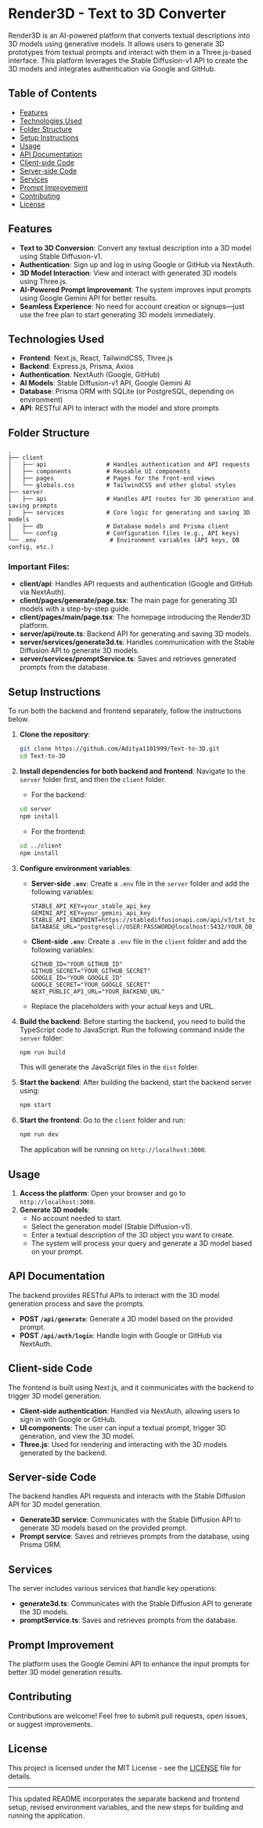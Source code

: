 # Render3D - Text to 3D Converter

Render3D is an AI-powered platform that converts textual descriptions into 3D models using generative models. It allows users to generate 3D prototypes from textual prompts and interact with them in a Three.js-based interface. This platform leverages the Stable Diffusion-v1 API to create the 3D models and integrates authentication via Google and GitHub.

## Table of Contents

- [Features](#features)
- [Technologies Used](#technologies-used)
- [Folder Structure](#folder-structure)
- [Setup Instructions](#setup-instructions)
- [Usage](#usage)
- [API Documentation](#api-documentation)
- [Client-side Code](#client-side-code)
- [Server-side Code](#server-side-code)
- [Services](#services)
- [Prompt Improvement](#prompt-improvement)
- [Contributing](#contributing)
- [License](#license)

## Features

- **Text to 3D Conversion**: Convert any textual description into a 3D model using Stable Diffusion-v1.
- **Authentication**: Sign up and log in using Google or GitHub via NextAuth.
- **3D Model Interaction**: View and interact with generated 3D models using Three.js.
- **AI-Powered Prompt Improvement**: The system improves input prompts using Google Gemini API for better results.
- **Seamless Experience**: No need for account creation or signups—just use the free plan to start generating 3D models immediately.

## Technologies Used

- **Frontend**: Next.js, React, TailwindCSS, Three.js
- **Backend**: Express.js, Prisma, Axios
- **Authentication**: NextAuth (Google, GitHub)
- **AI Models**: Stable Diffusion-v1 API, Google Gemini AI
- **Database**: Prisma ORM with SQLite (or PostgreSQL, depending on environment)
- **API**: RESTful API to interact with the model and store prompts

## Folder Structure

```
.
├── client
│   ├── api                 # Handles authentication and API requests
│   ├── components          # Reusable UI components
│   ├── pages               # Pages for the front-end views
│   └── globals.css         # TailwindCSS and other global styles
├── server
│   ├── api                 # Handles API routes for 3D generation and saving prompts
│   ├── services            # Core logic for generating and saving 3D models
│   ├── db                  # Database models and Prisma client
│   └── config              # Configuration files (e.g., API keys)
└── .env                     # Environment variables (API keys, DB config, etc.)
```

### Important Files:

- **client/api**: Handles API requests and authentication (Google and GitHub via NextAuth).
- **client/pages/generate/page.tsx**: The main page for generating 3D models with a step-by-step guide.
- **client/pages/main/page.tsx**: The homepage introducing the Render3D platform.
- **server/api/route.ts**: Backend API for generating and saving 3D models.
- **server/services/generate3d.ts**: Handles communication with the Stable Diffusion API to generate 3D models.
- **server/services/promptService.ts**: Saves and retrieves generated prompts from the database.

## Setup Instructions

To run both the backend and frontend separately, follow the instructions below.

1. **Clone the repository**:
    ```bash
    git clone https://github.com/Aditya1101999/Text-to-3D.git
    cd Text-to-3D
    ```

2. **Install dependencies for both backend and frontend**:
    Navigate to the `server` folder first, and then the `client` folder.

    - For the backend:
    ```bash
    cd server
    npm install
    ```

    - For the frontend:
    ```bash
    cd ../client
    npm install
    ```

3. **Configure environment variables**:

    - **Server-side `.env`**:
      Create a `.env` file in the `server` folder and add the following variables:
      ```env
      STABLE_API_KEY=your_stable_api_key
      GEMINI_API_KEY=your_gemini_api_key
      STABLE_API_ENDPOINT=https://stablediffusionapi.com/api/v3/txt_to_3d
      DATABASE_URL="postgresql://USER:PASSWORD@localhost:5432/YOUR_DB_NAME"
      ```

    - **Client-side `.env`**:
      Create a `.env` file in the `client` folder and add the following variables:
      ```env
      GITHUB_ID="YOUR_GITHUB_ID"
      GITHUB_SECRET="YOUR_GITHUB_SECRET"
      GOOGLE_ID="YOUR_GOOGLE_ID"
      GOOGLE_SECRET="YOUR_GOOGLE_SECRET"
      NEXT_PUBLIC_API_URL="YOUR_BACKEND_URL"
      ```

    - Replace the placeholders with your actual keys and URL.

4. **Build the backend**:
    Before starting the backend, you need to build the TypeScript code to JavaScript. Run the following command inside the `server` folder:
    ```bash
    npm run build
    ```
    This will generate the JavaScript files in the `dist` folder.

5. **Start the backend**:
    After building the backend, start the backend server using:
    ```bash
    npm start
    ```

6. **Start the frontend**:
    Go to the `client` folder and run:
    ```bash
    npm run dev
    ```

    The application will be running on `http://localhost:3000`.

## Usage

1. **Access the platform**: Open your browser and go to `http://localhost:3000`.
2. **Generate 3D models**:
    - No account needed to start.
    - Select the generation model (Stable Diffusion-v1).
    - Enter a textual description of the 3D object you want to create.
    - The system will process your query and generate a 3D model based on your prompt.

## API Documentation

The backend provides RESTful APIs to interact with the 3D model generation process and save the prompts.

- **POST `/api/generate`**: Generate a 3D model based on the provided prompt.
- **POST `/api/auth/login`**: Handle login with Google or GitHub via NextAuth.

## Client-side Code

The frontend is built using Next.js, and it communicates with the backend to trigger 3D model generation.

- **Client-side authentication**: Handled via NextAuth, allowing users to sign in with Google or GitHub.
- **UI components**: The user can input a textual prompt, trigger 3D generation, and view the 3D model.
- **Three.js**: Used for rendering and interacting with the 3D models generated by the backend.

## Server-side Code

The backend handles API requests and interacts with the Stable Diffusion API for 3D model generation.

- **Generate3D service**: Communicates with the Stable Diffusion API to generate 3D models based on the provided prompt.
- **Prompt service**: Saves and retrieves prompts from the database, using Prisma ORM.

## Services

The server includes various services that handle key operations:

- **generate3d.ts**: Communicates with the Stable Diffusion API to generate the 3D models.
- **promptService.ts**: Saves and retrieves prompts from the database.

## Prompt Improvement

The platform uses the Google Gemini API to enhance the input prompts for better 3D model generation results.

## Contributing

Contributions are welcome! Feel free to submit pull requests, open issues, or suggest improvements.

## License

This project is licensed under the MIT License - see the [LICENSE](LICENSE) file for details.

---

This updated README incorporates the separate backend and frontend setup, revised environment variables, and the new steps for building and running the application.
